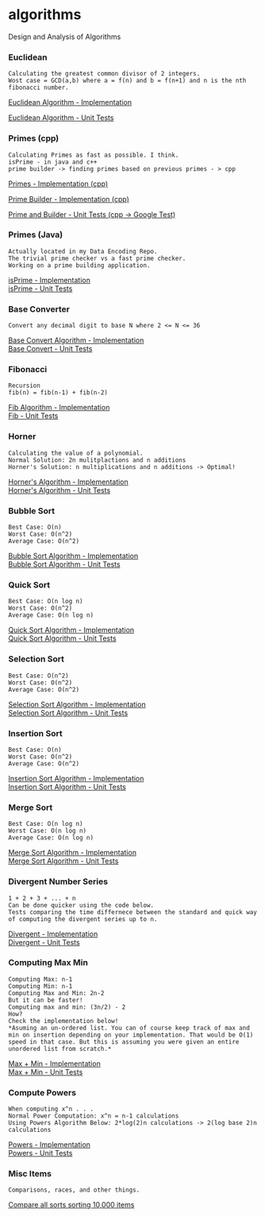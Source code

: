 # algorithms
Design and Analysis of Algorithms

### Euclidean 
```
Calculating the greatest common divisor of 2 integers.
Wost case = GCD(a,b) where a = f(n) and b = f(n+1) and n is the nth fibonacci number.
```
[Euclidean Algorithm - Implementation](https://github.com/hornbd96/algorithms/blob/master/algos/test/euclid.h)

[Euclidean Algorithm - Unit Tests](https://github.com/hornbd96/algorithms/blob/master/algos/test/euclidTest.cpp)

### Primes (cpp)
```
Calculating Primes as fast as possible. I think.
isPrime - in java and c++
prime builder -> finding primes based on previous primes - > cpp

```
[Primes - Implementation (cpp)](https://github.com/hornbd96/algorithms/blob/master/algos/test/isPrime.h)

[Prime Builder - Implementation (cpp)](https://github.com/hornbd96/algorithms/blob/master/algos/test/isPrimeBuilder.h)

[Prime and Builder - Unit Tests (cpp -> Google Test)](https://github.com/hornbd96/algorithms/blob/master/algos/test/isPrimeTest.cpp)

### Primes (Java)
```
Actually located in my Data Encoding Repo.
The trivial prime checker vs a fast prime checker.
Working on a prime building application.
```
<a href="https://github.com/hornbd96/dataEncoding/blob/master/dataEncoding/src/kit/prime.java">isPrime - Implementation</a>
<br>
<a href="https://github.com/hornbd96/dataEncoding/blob/master/dataEncoding/test/kit/primeTest.java">isPrime - Unit Tests</a>
<br>

### Base Converter
```
Convert any decimal digit to base N where 2 <= N <= 36
```
<a href="https://github.com/hornbd96/algorithms/blob/master/algos/test/baseConvert.h">Base Convert Algorithm - Implementation</a>
<br>
<a href="https://github.com/hornbd96/algorithms/blob/master/algos/test/baseConvertTest.cpp">Base Convert - Unit Tests</a>
<br>

### Fibonacci
```
Recursion
fib(n) = fib(n-1) + fib(n-2)
```
<a href="https://github.com/hornbd96/algorithms/blob/master/algos/test/fib.h">Fib Algorithm - Implementation</a>
<br>
<a href="https://github.com/hornbd96/algorithms/blob/master/algos/test/fibTest.cpp">Fib - Unit Tests</a>
<br>

### Horner
```
Calculating the value of a polynomial. 
Normal Solution: 2n mulitplactions and n additions
Horner's Solution: n multiplications and n additions -> Optimal!
```
<a href="https://github.com/hornbd96/algorithms/blob/master/algos/test/horner.h">Horner's Algorithm - Implementation</a>
<br>
<a href="https://github.com/hornbd96/algorithms/blob/master/algos/test/hornerTest.cpp">Horner's Algorithm - Unit Tests</a>
<br>

### Bubble Sort
```
Best Case: O(n)
Worst Case: O(n^2)
Average Case: O(n^2)
```
<a href="https://github.com/hornbd96/algorithms/blob/master/algos/test/bubbleSort.h">Bubble Sort Algorithm - Implementation</a>
<br>
<a href="https://github.com/hornbd96/algorithms/blob/master/algos/test/bubbleSortTest.cpp">Bubble Sort Algorithm - Unit Tests</a>
<br>

### Quick Sort
```
Best Case: O(n log n)
Worst Case: O(n^2)
Average Case: O(n log n)
```
<a href="https://github.com/hornbd96/algorithms/blob/master/algos/test/quickSort.h">Quick Sort Algorithm - Implementation</a>
<br>
<a href="https://github.com/hornbd96/algorithms/blob/master/algos/test/quickSortTest.cpp">Quick Sort Algorithm - Unit Tests</a>
<br>

### Selection Sort
```
Best Case: O(n^2)
Worst Case: O(n^2)
Average Case: O(n^2)
```
<a href="https://github.com/hornbd96/algorithms/blob/master/algos/test/selectionSort.h">Selection Sort Algorithm - Implementation</a>
<br>
<a href="https://github.com/hornbd96/algorithms/blob/master/algos/test/selectionSortTest.cpp">Selection Sort Algorithm - Unit Tests</a>
<br>

### Insertion Sort
```
Best Case: O(n)
Worst Case: O(n^2)
Average Case: O(n^2)
```
<a href="https://github.com/hornbd96/algorithms/blob/master/algos/test/insertionSort.h">Insertion Sort Algorithm - Implementation</a>
<br>
<a href="https://github.com/hornbd96/algorithms/blob/master/algos/test/insertionSortTest.cpp">Insertion Sort Algorithm - Unit Tests</a>
<br>

### Merge Sort
```
Best Case: O(n log n)
Worst Case: O(n log n)
Average Case: O(n log n)
```
<a href="https://github.com/hornbd96/algorithms/blob/master/algos/test/mergeSort.h">Merge Sort Algorithm - Implementation</a>
<br>
<a href="https://github.com/hornbd96/algorithms/blob/master/algos/test/mergeSortTest.cpp">Merge Sort Algorithm - Unit Tests</a>
<br>

### Divergent Number Series
```
1 + 2 + 3 + ... + n
Can be done quicker using the code below.
Tests comparing the time differnece between the standard and quick way of computing the divergent series up to n.
```
<a href="https://github.com/hornbd96/algorithms/blob/master/algos/test/divergent.h">Divergent - Implementation</a>
<br>
<a href="https://github.com/hornbd96/algorithms/blob/master/algos/test/divergentTest.cpp">Divergent - Unit Tests</a>
<br>

### Computing Max Min
```
Computing Max: n-1
Computing Min: n-1
Computing Max and Min: 2n-2
But it can be faster!
Computing max and min: (3n/2) - 2
How?
Check the implementation below!
*Asuming an un-ordered list. You can of course keep track of max and min on insertion depending on your implementation. That would be O(1) speed in that case. But this is assuming you were given an entire unordered list from scratch.*
```
<a href="https://github.com/hornbd96/algorithms/blob/master/algos/test/divergent.h">Max + Min - Implementation</a>
<br>
<a href="https://github.com/hornbd96/algorithms/blob/master/algos/test/divergentTest.cpp">Max + Min - Unit Tests</a>
<br>

### Compute Powers
```
When computing x^n . . .
Normal Power Computation: x^n = n-1 calculations 
Using Powers Algorithm Below: 2*log(2)n calculations -> 2(log base 2)n calculations
```
<a href="https://github.com/hornbd96/algorithms/blob/master/algos/test/powers.h">Powers - Implementation</a>
<br>
<a href="https://github.com/hornbd96/algorithms/blob/master/algos/test/powersTest.cpp">Powers - Unit Tests</a>
<br>

### Misc Items
```
Comparisons, races, and other things.
```
<a href="https://github.com/hornbd96/algorithms/blob/master/algos/test/sortTest.cpp">Compare all sorts sorting 10,000 items</a>
<br>

